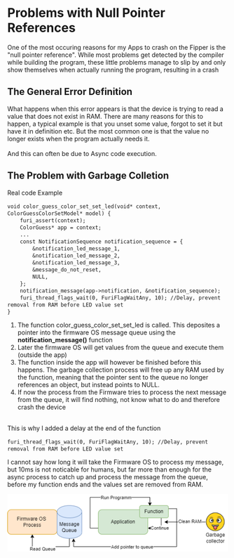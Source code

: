 # Problems with Null Pointer References

One of the most occuring reasons for my Apps to crash on the Fipper is the "null pointer reference". While most problems get detected by the compiler while building the program, these little problems manage to slip by and only show themselves when actually running the program, resulting in a crash

## The General Error Definition

What happens when this error appears is that the device is trying to read a value that does not exist in RAM. There are many reasons for this to happen, a typical example is that you unset some value, forgot to set it but have it in definition etc. But the most common one is that the value no longer exists when the program actually needs it. 
<br><br>
And this can often be due to Async code execution. 

## The Problem with Garbage Colletion

Real code Example
```
void color_guess_color_set_set_led(void* context, ColorGuessColorSetModel* model) {
    furi_assert(context);
    ColorGuess* app = context;
    ...
    const NotificationSequence notification_sequence = {
        &notification_led_message_1,
        &notification_led_message_2,
        &notification_led_message_3,
        &message_do_not_reset,
        NULL,
    };
    notification_message(app->notification, &notification_sequence);
    furi_thread_flags_wait(0, FuriFlagWaitAny, 10); //Delay, prevent removal from RAM before LED value set
}
```
1. The function color_guess_color_set_set_led is called. This deposites a pointer into the firmware OS message queue using the <b>notification_message()</b> function<br>
2. Later the firmware OS will get values from the queue and execute them (outside the app)<br>
3. The function inside the app will however be finished before this happens. The garbage collection process will free up any RAM used by the function, meaning that the pointer sent to the queue no longer references an object, but instead points to NULL. <br>
4. If now the process from the Firmware tries to process the next message from the queue, it will find nothing, not know what to do and therefore crash the device<br>
<br>
This is why I added a delay at the end of the function

```
furi_thread_flags_wait(0, FuriFlagWaitAny, 10); //Delay, prevent removal from RAM before LED value set
```

I cannot say how long it will take the Firmware OS to process my message, but 10ms is not noticable for humans, but far more than enough for the async process to catch up and process the message from the queue, before my function ends and the values set are removed from RAM. 

<img src="assets/c_garbage_collection.png" />
<br><br>
